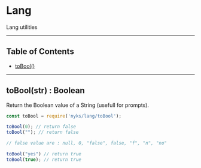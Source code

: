 # Lang

Lang utilities

------

## Table of Contents

  * [toBool()](#toBool)

------

<a name="toBool"></a>
## toBool(str) : Boolean

Return the Boolean value of a String (usefull for prompts).

```javascript
const toBool = require('nyks/lang/toBool');

toBool(0); // return false
toBool(""); // return false

// false value are : null, 0, "false", false, "f", "n", "no"

toBool("yes") // return true
toBool(true); // return true
```
